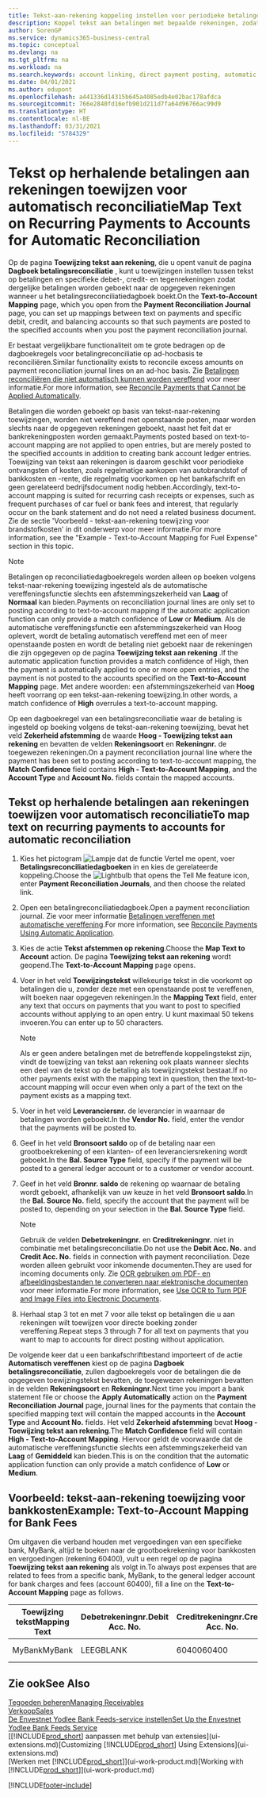 ```yaml
---
title: Tekst-aan-rekening koppeling instellen voor periodieke betalingen | Microsoft Docs
description: Koppel tekst aan betalingen met bepaalde rekeningen, zodat betalingen naar de rekeningen geboekt worden als u het betalingsreconciliatiedagboek boekt.
author: SorenGP
ms.service: dynamics365-business-central
ms.topic: conceptual
ms.devlang: na
ms.tgt_pltfrm: na
ms.workload: na
ms.search.keywords: account linking, direct payment posting, automatic payment processing, reconcile payment, recurring expense, recurring cash receipt
ms.date: 04/01/2021
ms.author: edupont
ms.openlocfilehash: a441336d14315b645a4085edb4e02bac178afdca
ms.sourcegitcommit: 766e2840fd16efb901d211d7fa64d96766ac99d9
ms.translationtype: HT
ms.contentlocale: nl-BE
ms.lasthandoff: 03/31/2021
ms.locfileid: "5784329"
---
```

# <a name="map-text-on-recurring-payments-to-accounts-for-automatic-reconciliation"></a><span data-ttu-id="9e943-103">Tekst op herhalende betalingen aan rekeningen toewijzen voor automatisch reconciliatie</span><span class="sxs-lookup"><span data-stu-id="9e943-103">Map Text on Recurring Payments to Accounts for Automatic Reconciliation</span></span>
<span data-ttu-id="9e943-104">Op de pagina **Toewijzing tekst aan rekening**, die u opent vanuit de pagina **Dagboek betalingsreconciliatie** , kunt u toewijzingen instellen tussen tekst op betalingen en specifieke debet-, credit- en tegenrekeningen zodat dergelijke betalingen worden geboekt naar de opgegeven rekeningen wanneer u het betalingsreconciliatiedagboek boekt.</span><span class="sxs-lookup"><span data-stu-id="9e943-104">On the **Text-to-Account Mapping** page, which you open from the **Payment Reconciliation Journal** page, you can set up mappings between text on payments and specific debit, credit, and balancing accounts so that such payments are posted to the specified accounts when you post the payment reconciliation journal.</span></span>

<span data-ttu-id="9e943-105">Er bestaat vergelijkbare functionaliteit om te grote bedragen op de dagboekregels voor betalingreconciliatie op ad-hocbasis te reconciliëren.</span><span class="sxs-lookup"><span data-stu-id="9e943-105">Similar functionality exists to reconcile excess amounts on payment reconciliation journal lines on an ad-hoc basis.</span></span> <span data-ttu-id="9e943-106">Zie [Betalingen reconciliëren die niet automatisch kunnen worden vereffend](receivables-how-reconcile-payments-cannot-apply-auto.md) voor meer informatie.</span><span class="sxs-lookup"><span data-stu-id="9e943-106">For more information, see [Reconcile Payments that Cannot be Applied Automatically](receivables-how-reconcile-payments-cannot-apply-auto.md).</span></span>

<span data-ttu-id="9e943-107">Betalingen die worden geboekt op basis van tekst-naar-rekening toewijzingen, worden niet vereffend met openstaande posten, maar worden slechts naar de opgegeven rekeningen geboekt, naast het feit dat er bankrekeningposten worden gemaakt.</span><span class="sxs-lookup"><span data-stu-id="9e943-107">Payments posted based on text-to-account mapping are not applied to open entries, but are merely posted to the specified accounts in addition to creating bank account ledger entries.</span></span> <span data-ttu-id="9e943-108">Toewijzing van tekst aan rekeningen is daarom geschikt voor periodieke ontvangsten of kosten, zoals regelmatige aankopen van autobrandstof of bankkosten en -rente, die regelmatig voorkomen op het bankafschrift en geen gerelateerd bedrijfsdocument nodig hebben.</span><span class="sxs-lookup"><span data-stu-id="9e943-108">Accordingly, text-to-account mapping is suited for recurring cash receipts or expenses, such as frequent purchases of car fuel or bank fees and interest, that regularly occur on the bank statement and do not need a related business document.</span></span> <span data-ttu-id="9e943-109">Zie de sectie 'Voorbeeld - tekst-aan-rekening toewijzing voor brandstofkosten' in dit onderwerp voor meer informatie.</span><span class="sxs-lookup"><span data-stu-id="9e943-109">For more information, see the "Example - Text-to-Account Mapping for Fuel Expense" section in this topic.</span></span>

> [!NOTE]  
>   <span data-ttu-id="9e943-110">Betalingen op reconciliatiedagboekregels worden alleen op boeken volgens tekst-naar-rekening toewijzing ingesteld als de automatische vereffeningsfunctie slechts een afstemmingszekerheid van **Laag** of **Normaal** kan bieden.</span><span class="sxs-lookup"><span data-stu-id="9e943-110">Payments on reconciliation journal lines are only set to posting according to text-to-account mapping if the automatic application function can only provide a match confidence of **Low** or **Medium**.</span></span> <span data-ttu-id="9e943-111">Als de automatische vereffeningsfunctie een afstemmingszekerheid van Hoog oplevert, wordt de betaling automatisch vereffend met een of meer openstaande posten en wordt de betaling niet geboekt naar de rekeningen die zijn opgegeven op de pagina **Toewijzing tekst aan rekening** .</span><span class="sxs-lookup"><span data-stu-id="9e943-111">If the automatic application function provides a match confidence of High, then the payment is automatically applied to one or more open entries, and the payment is not posted to the accounts specified on the **Text-to-Account Mapping** page.</span></span> <span data-ttu-id="9e943-112">Met andere woorden: een afstemmingszekerheid van **Hoog** heeft voorrang op een tekst-aan-rekening toewijzing.</span><span class="sxs-lookup"><span data-stu-id="9e943-112">In other words, a match confidence of **High** overrules a text-to-account mapping.</span></span>

<span data-ttu-id="9e943-113">Op een dagboekregel van een betalingsreconciliatie waar de betaling is ingesteld op boeking volgens de tekst-aan-rekening toewijzing, bevat het veld **Zekerheid afstemming** de waarde **Hoog - Toewijzing tekst aan rekening** en bevatten de velden **Rekeningsoort** en **Rekeningnr.** de toegewezen rekeningen.</span><span class="sxs-lookup"><span data-stu-id="9e943-113">On a payment reconciliation journal line where the payment has been set to posting according to text-to-account mapping, the **Match Confidence** field contains **High - Text-to-Account Mapping**, and the **Account Type** and **Account No.** fields contain the mapped accounts.</span></span>

## <a name="to-map-text-on-recurring-payments-to-accounts-for-automatic-reconciliation"></a><span data-ttu-id="9e943-114">Tekst op herhalende betalingen aan rekeningen toewijzen voor automatisch reconciliatie</span><span class="sxs-lookup"><span data-stu-id="9e943-114">To map text on recurring payments to accounts for automatic reconciliation</span></span>
1. <span data-ttu-id="9e943-115">Kies het pictogram ![Lampje dat de functie Vertel me opent](media/ui-search/search_small.png "Vertel me wat u wilt doen"), voer **Betalingsreconciliatiedagboeken** in en kies de gerelateerde koppeling.</span><span class="sxs-lookup"><span data-stu-id="9e943-115">Choose the ![Lightbulb that opens the Tell Me feature](media/ui-search/search_small.png "Tell me what you want to do") icon, enter **Payment Reconciliation Journals**, and then choose the related link.</span></span>
2. <span data-ttu-id="9e943-116">Open een betalingreconciliatiedagboek.</span><span class="sxs-lookup"><span data-stu-id="9e943-116">Open a payment reconciliation journal.</span></span> <span data-ttu-id="9e943-117">Zie voor meer informatie [Betalingen vereffenen met automatische vereffening](receivables-how-reconcile-payments-auto-application.md).</span><span class="sxs-lookup"><span data-stu-id="9e943-117">For more information, see [Reconcile Payments Using Automatic Application](receivables-how-reconcile-payments-auto-application.md).</span></span>
3. <span data-ttu-id="9e943-118">Kies de actie **Tekst afstemmen op rekening**.</span><span class="sxs-lookup"><span data-stu-id="9e943-118">Choose the **Map Text to Account** action.</span></span> <span data-ttu-id="9e943-119">De pagina **Toewijzing tekst aan rekening** wordt geopend.</span><span class="sxs-lookup"><span data-stu-id="9e943-119">The **Text-to-Account Mapping** page opens.</span></span>
4. <span data-ttu-id="9e943-120">Voer in het veld **Toewijzingstekst** willekeurige tekst in die voorkomt op betalingen die u, zonder deze met een openstaande post te vereffenen, wilt boeken naar opgegeven rekeningen.</span><span class="sxs-lookup"><span data-stu-id="9e943-120">In the **Mapping Text** field, enter any text that occurs on payments that you want to post to specified accounts without applying to an open entry.</span></span> <span data-ttu-id="9e943-121">U kunt maximaal 50 tekens invoeren.</span><span class="sxs-lookup"><span data-stu-id="9e943-121">You can enter up to 50 characters.</span></span>

    > [!NOTE]  
    >   <span data-ttu-id="9e943-122">Als er geen andere betalingen met de betreffende koppelingstekst zijn, vindt de toewijzing van tekst aan rekening ook plaats wanneer slechts een deel van de tekst op de betaling als toewijzingstekst bestaat.</span><span class="sxs-lookup"><span data-stu-id="9e943-122">If no other payments exist with the mapping text in question, then the text-to-account mapping will occur even when only a part of the text on the payment exists as a mapping text.</span></span>
5. <span data-ttu-id="9e943-123">Voer in het veld **Leveranciersnr.** de leverancier in waarnaar de betalingen worden geboekt.</span><span class="sxs-lookup"><span data-stu-id="9e943-123">In the **Vendor No.** field, enter the vendor that the payments will be posted to.</span></span>
6. <span data-ttu-id="9e943-124">Geef in het veld **Bronsoort saldo** op of de betaling naar een grootboekrekening of een klanten- of een leveranciersrekening wordt geboekt.</span><span class="sxs-lookup"><span data-stu-id="9e943-124">In the **Bal. Source Type** field, specify if the payment will be posted to a general ledger account or to a customer or vendor account.</span></span>
7. <span data-ttu-id="9e943-125">Geef in het veld **Bronnr. saldo** de rekening op waarnaar de betaling wordt geboekt, afhankelijk van uw keuze in het veld **Bronsoort saldo**.</span><span class="sxs-lookup"><span data-stu-id="9e943-125">In the **Bal. Source No.** field, specify the account that the payment will be posted to, depending on your selection in the **Bal. Source Type** field.</span></span>

    > [!NOTE]
    > <span data-ttu-id="9e943-126">Gebruik de velden **Debetrekeningnr.** en **Creditrekeningnr.** niet in combinatie met betalingsreconciliatie.</span><span class="sxs-lookup"><span data-stu-id="9e943-126">Do not use the **Debit Acc. No.** and **Credit Acc. No.** fields in connection with payment reconciliation.</span></span> <span data-ttu-id="9e943-127">Deze worden alleen gebruikt voor inkomende documenten.</span><span class="sxs-lookup"><span data-stu-id="9e943-127">They are used for incoming documents only.</span></span> <span data-ttu-id="9e943-128">Zie [OCR gebruiken om PDF- en afbeeldingsbestanden te converteren naar elektronische documenten](across-how-use-ocr-pdf-images-files.md) voor meer informatie.</span><span class="sxs-lookup"><span data-stu-id="9e943-128">For more information, see [Use OCR to Turn PDF and Image Files into Electronic Documents](across-how-use-ocr-pdf-images-files.md).</span></span>

8. <span data-ttu-id="9e943-129">Herhaal stap 3 tot en met 7 voor alle tekst op betalingen die u aan rekeningen wilt toewijzen voor directe boeking zonder vereffening.</span><span class="sxs-lookup"><span data-stu-id="9e943-129">Repeat steps 3 through 7 for all text on payments that you want to map to accounts for direct posting without application.</span></span>

<span data-ttu-id="9e943-130">De volgende keer dat u een bankafschriftbestand importeert of de actie **Automatisch vereffenen** kiest op de pagina **Dagboek betalingsreconciliatie**, zullen dagboekregels voor de betalingen die de opgegeven toewijzingstekst bevatten, de toegewezen rekeningen bevatten in de velden **Rekeningsoort** en **Rekeningnr.**</span><span class="sxs-lookup"><span data-stu-id="9e943-130">Next time you import a bank statement file or choose the **Apply Automatically** action on the **Payment Reconciliation Journal** page, journal lines for the payments that contain the specified mapping text will contain the mapped accounts in the **Account Type** and **Account No.** fields.</span></span> <span data-ttu-id="9e943-131">Het veld **Zekerheid afstemming** bevat **Hoog - Toewijzing tekst aan rekening**.</span><span class="sxs-lookup"><span data-stu-id="9e943-131">The **Match Confidence** field will contain **High - Text-to-Account Mapping**.</span></span> <span data-ttu-id="9e943-132">Hiervoor geldt de voorwaarde dat de automatische vereffeningsfunctie slechts een afstemmingszekerheid van **Laag** of **Gemiddeld** kan bieden.</span><span class="sxs-lookup"><span data-stu-id="9e943-132">This is on the condition that the automatic application function can only provide a match confidence of **Low** or **Medium**.</span></span>

## <a name="example-text-to-account-mapping-for-bank-fees"></a><span data-ttu-id="9e943-133">Voorbeeld: tekst-aan-rekening toewijzing voor bankkosten</span><span class="sxs-lookup"><span data-stu-id="9e943-133">Example: Text-to-Account Mapping for Bank Fees</span></span>

<span data-ttu-id="9e943-134">Om uitgaven die verband houden met vergoedingen van een specifieke bank, MyBank, altijd te boeken naar de grootboekrekening voor bankkosten en vergoedingen (rekening 60400), vult u een regel op de pagina **Toewijzing tekst aan rekening** als volgt in.</span><span class="sxs-lookup"><span data-stu-id="9e943-134">To always post expenses that are related to fees from a specific bank, MyBank, to the general ledger account for bank charges and fees (account 60400), fill a line on the **Text-to-Account Mapping** page as follows.</span></span>

| <span data-ttu-id="9e943-135">Toewijzing tekst</span><span class="sxs-lookup"><span data-stu-id="9e943-135">Mapping Text</span></span> | <span data-ttu-id="9e943-136">Debetrekeningnr.</span><span class="sxs-lookup"><span data-stu-id="9e943-136">Debit Acc. No.</span></span> | <span data-ttu-id="9e943-137">Creditrekeningnr.</span><span class="sxs-lookup"><span data-stu-id="9e943-137">Credit Acc. No.</span></span> | <span data-ttu-id="9e943-138">Bronsoort saldo</span><span class="sxs-lookup"><span data-stu-id="9e943-138">Bal. Source Type</span></span> | <span data-ttu-id="9e943-139">Bronnr. saldo</span><span class="sxs-lookup"><span data-stu-id="9e943-139">Bal. Source No.</span></span> |
| --- | --- | --- | --- | --- |
| <span data-ttu-id="9e943-140">MyBank</span><span class="sxs-lookup"><span data-stu-id="9e943-140">MyBank</span></span> |<span data-ttu-id="9e943-141">LEEG</span><span class="sxs-lookup"><span data-stu-id="9e943-141">BLANK</span></span> |<span data-ttu-id="9e943-142">60400</span><span class="sxs-lookup"><span data-stu-id="9e943-142">60400</span></span>|<span data-ttu-id="9e943-143">Grootboekrekening</span><span class="sxs-lookup"><span data-stu-id="9e943-143">G/L Account</span></span> |<span data-ttu-id="9e943-144">LEEG</span><span class="sxs-lookup"><span data-stu-id="9e943-144">BLANK</span></span> |

## <a name="see-also"></a><span data-ttu-id="9e943-145">Zie ook</span><span class="sxs-lookup"><span data-stu-id="9e943-145">See Also</span></span>

[<span data-ttu-id="9e943-146">Tegoeden beheren</span><span class="sxs-lookup"><span data-stu-id="9e943-146">Managing Receivables</span></span>](receivables-manage-receivables.md)  
[<span data-ttu-id="9e943-147">Verkoop</span><span class="sxs-lookup"><span data-stu-id="9e943-147">Sales</span></span>](sales-manage-sales.md)  
[<span data-ttu-id="9e943-148">De Envestnet Yodlee Bank Feeds-service instellen</span><span class="sxs-lookup"><span data-stu-id="9e943-148">Set Up the Envestnet Yodlee Bank Feeds Service</span></span>](bank-how-setup-bank-statement-service.md)  
<span data-ttu-id="9e943-149">[[!INCLUDE[prod_short](includes/prod_short.md)] aanpassen met behulp van extensies](ui-extensions.md)</span><span class="sxs-lookup"><span data-stu-id="9e943-149">[Customizing [!INCLUDE[prod_short](includes/prod_short.md)] Using Extensions](ui-extensions.md)</span></span>  
<span data-ttu-id="9e943-150">[Werken met [!INCLUDE[prod_short](includes/prod_short.md)]](ui-work-product.md)</span><span class="sxs-lookup"><span data-stu-id="9e943-150">[Working with [!INCLUDE[prod_short](includes/prod_short.md)]](ui-work-product.md)</span></span>


[!INCLUDE[footer-include](includes/footer-banner.md)]